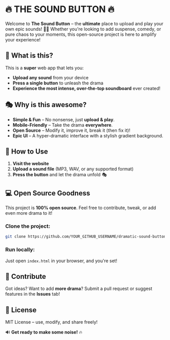 # 🔥 THE SOUND BUTTON 🔥

Welcome to **The Sound Button** – the **ultimate** place to upload and play your own epic sounds! 🎵💥 Whether you're looking to add suspense, comedy, or pure chaos to your moments, this open-source project is here to amplify your experience!

## 🚀 What is this?
This is a **super** web app that lets you:
- **Upload any sound** from your device
- **Press a single button** to unleash the drama
- **Experience the most intense, over-the-top soundboard** ever created!

## 🎭 Why is this awesome?
- **Simple & Fun** – No nonsense, just **upload & play**.
- **Mobile-Friendly** – Take the drama **everywhere**.
- **Open Source** – Modify it, improve it, break it (then fix it)!
- **Epic UI** – A hyper-dramatic interface with a stylish gradient background.

## 🔧 How to Use
1. **Visit the website**
2. **Upload a sound file** (MP3, WAV, or any supported format)
3. **Press the button** and let the drama unfold 🎭

## 💻 Open Source Goodness
This project is **100% open source**. Feel free to contribute, tweak, or add even more drama to it!

### Clone the project:
```sh
git clone https://github.com/YOUR_GITHUB_USERNAME/dramatic-sound-button.git
```

### Run locally:
Just open `index.html` in your browser, and you're set!

## 🌟 Contribute
Got ideas? Want to add **more drama**? Submit a pull request or suggest features in the **Issues** tab!

## 📜 License
MIT License – use, modify, and share freely!

🔊 **Get ready to make some noise!** 🔥

